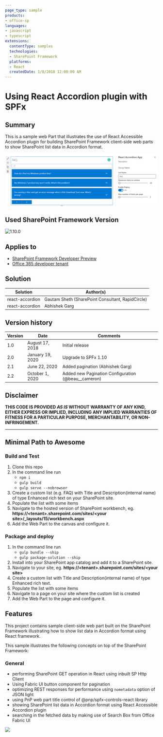 ```yaml
---
page_type: sample
products:
- office-sp
languages:
- javascript
- typescript
extensions:
  contentType: samples
  technologies:
  - SharePoint Framework
  platforms:
  - React
  createdDate: 1/8/2018 12:00:00 AM
---
```


# Using React Accordion plugin with SPFx

## Summary

This is a sample web Part that illustrates the use of React Accessible Accordion plugin for building SharePoint Framework client-side web parts to show SharePoint list data in Accordion format.

![Sample Web Part built using SPFx with React Framework showing list data in accordion format](./assets/AccordionPreview.png)

## Used SharePoint Framework Version 

![1.10.0](https://img.shields.io/badge/drop-1.10.0-green.svg)

## Applies to

* [SharePoint Framework Developer Preview](https://docs.microsoft.com/sharepoint/dev/spfx/sharepoint-framework-overview)
* [Office 365 developer tenant](https://docs.microsoft.com/sharepoint/dev/spfx/set-up-your-developer-tenant)

## Solution

Solution|Author(s)
--------|---------
react-accordion | Gautam Sheth (SharePoint Consultant, RapidCircle)
react-accordion | Abhishek Garg

## Version history

Version|Date|Comments
-------|----|--------
1.0|August 17, 2018|Initial release
2.0|January 19, 2020|Upgrade to SPFx 1.10
2.1|June 22, 2020|Added pagination (Abhishek Garg)
2.2|October 1, 2020 | Added new Pagination Configuration (@beau__cameron)
## Disclaimer
**THIS CODE IS PROVIDED *AS IS* WITHOUT WARRANTY OF ANY KIND, EITHER EXPRESS OR IMPLIED, INCLUDING ANY IMPLIED WARRANTIES OF FITNESS FOR A PARTICULAR PURPOSE, MERCHANTABILITY, OR NON-INFRINGEMENT.**

---

## Minimal Path to Awesome

### Build and Test

1. Clone this repo
2. In the command line run
    - `npm i`
    - `gulp build`
    - `gulp serve --nobrowser`
3. Create a custom list (e.g. FAQ) with Title and Description(internal name) of type Enhanced rich text on your SharePoint site. 
4. Populate the list with some items
5. Navigate to the hosted version of SharePoint workbench, eg. **https://\<tenant>.sharepoint.com/sites/\<your site>/_layouts/15/workbench.aspx**
6. Add the Web Part to the canvas and configure it.

### Package and deploy

1. In the command line run
    - `gulp bundle --ship`
    - `gulp package-solution --ship`
2. Install into your SharePoint app catalog and add it to a SharePoint site.
3. Navigate to your site, eg. **https://\<tenant>.sharepoint.com/sites/\<your site>**
4. Create a custom list with Title and Description(internal name) of type Enhanced rich text. 
5. Populate the list with some items
6. Navigate to a page on your site where the custom list is created
7. Add the Web Part to the page and configure it.

## Features

This project contains sample client-side web part built on the SharePoint Framework illustrating how to show list data in Accordion format using React framework.

This sample illustrates the following concepts on top of the SharePoint Framework:

### General

- performing SharePoint GET operation in React using inbuilt SP Http Client
- Using Fabric UI button component for pagination
- optimizing REST responses for performance using `nometadata` option of JSON light
- using PnP web part title control of @pnp/spfx-controls-react library
- showing SharePoint list data in Accordion format using React Accessible Accordion plugin
- searching in the fetched data by making use of Search Box from Office Fabric UI


<img src="https://telemetry.sharepointpnp.com/sp-dev-fx-webparts/samples/react-accordion" />

